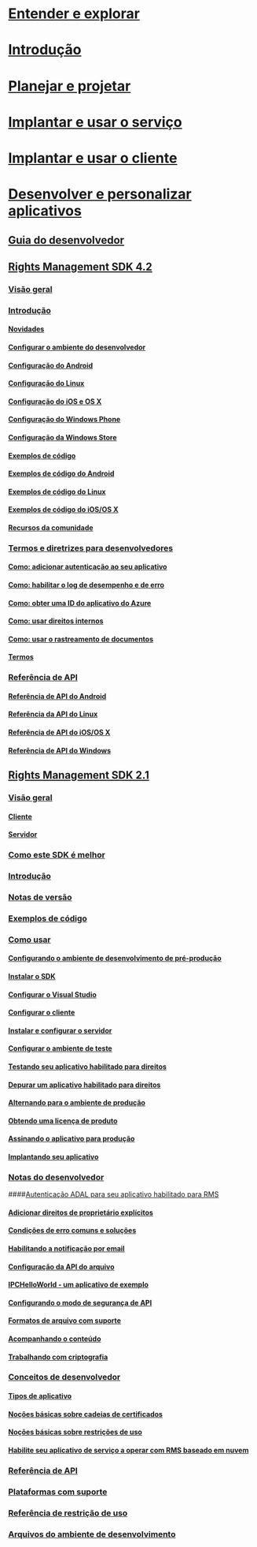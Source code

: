 # [Entender e explorar](/rights-management/understand-explore/azure-rights-management)
# [Introdução](/rights-management/get-started/requirements-azure-rms)
# [Planejar e projetar](/rights-management/plan-design/deployment-roadmap)
# [Implantar e usar o serviço](/rights-management/deploy-use/activate-service)
# [Implantar e usar o cliente](/rights-management/rms-client/use-client)
# [Desenvolver e personalizar aplicativos](developers-guide.md)
## [Guia do desenvolvedor](developers-guide.md)
## [Rights Management SDK 4.2](active-directory-rights-management-services-multi-platform-thin-client-sdk-portal.md)
### [Visão geral](overview.md)
### [Introdução](get-started.md)
#### [Novidades](release-notes.md)
#### [Configurar o ambiente do desenvolvedor](setup-Developer-environment.md)
#### [Configuração do Android](android-sdk.md)
#### [Configuração do Linux](linux-setup.md)
#### [Configuração do iOS e OS X](ios-sdk.md)
#### [Configuração do Windows Phone](windows-phone-apps.md)
#### [Configuração da Windows Store](winrt-sdk.md)
#### [Exemplos de código](code-examples.md)
#### [Exemplos de código do Android](android-code.md)
#### [Exemplos de código do Linux](linux-c-code-examples.md)
#### [Exemplos de código do iOS/OS X](ios-os-x-code-examples.md)
#### [Recursos da comunidade](community-resources.md)
### [Termos e diretrizes para desenvolvedores](core-concepts.md)
#### [Como: adicionar autenticação ao seu aplicativo](authentication-integration.md)
#### [Como: habilitar o log de desempenho e de erro](enabling-logging.md)
#### [Como: obter uma ID do aplicativo do Azure](application-id.md)
#### [Como: usar direitos internos](built-in-rights-usage-restriction-reference.md)
#### [Como: usar o rastreamento de documentos](how-to-use-document-tracking.md)
#### [Termos](terms.md)
### [Referência de API](api-reference-4-2.md)
#### [Referência de API do Android](android-namespaces.md)
#### [Referência da API do Linux](linux-c-api-reference.md)
#### [Referência de API do iOS/OS X](/rights-management/sdk/4.2/api/iOS/iOS)
#### [Referência de API do Windows](/rights-management/sdk/4.2/api/winrt/Microsoft.RightsManagement)
## [Rights Management SDK 2.1](microsoft-information-protection-and-control-client-portal.md)
### [Visão geral](ad-rms-overview.md)
#### [Cliente](ad-rms-client.md)
#### [Servidor](ad-rms-server.md)
### [Como este SDK é melhor](differences-between-ad-rms-and-ad-rms-2-0.md)
### [Introdução](getting-started-with-ad-rms-2-0.md)
### [Notas de versão](release-notes-rtm.md)
### [Exemplos de código](samples.md)
### [Como usar](how-to-use-msipc.md)
#### [Configurando o ambiente de desenvolvimento de pré-produção](how-to-set-up-the-pre-production-Development-environment.md)
#### [Instalar o SDK](create-your-first-rights-aware-application.md)
#### [Configurar o Visual Studio](how-to-configure-a-visual-studio-project-to-use-the-ad-rms-sdk-2-0.md)
#### [Configurar o cliente](how-to-configure-the-ad-rms-client-2-0.md)
#### [Instalar e configurar o servidor](how-to-install-and-configure-an-rms-server.md)
#### [Configurar o ambiente de teste](how-to-set-up-your-test-environment.md)
#### [Testando seu aplicativo habilitado para direitos](running-your-first-application.md)
#### [Depurar um aplicativo habilitado para direitos](debugging-applications-that-use-ad-rms.md)
#### [Alternando para o ambiente de produção](switching-to-the-production-environment.md)
#### [Obtendo uma licença de produto](obtaining-a-production-license.md)
#### [Assinando o aplicativo para produção](signing-your-application-for-production.md)
#### [Implantando seu aplicativo](deploying-your-application.md)
### [Notas do desenvolvedor](Developer-notes.md)
####[Autenticação ADAL para seu aplicativo habilitado para RMS](adal-auth.md)
#### [Adicionar direitos de proprietário explícitos](add-explicit-owner-rights.md)
#### [Condições de erro comuns e soluções](common-error-conditions-and-solutions.md)
#### [Habilitando a notificação por email](how-to-enable-email-notification.md)
#### [Configuração da API do arquivo](file-api-configuration.md)
#### [IPCHelloWorld - um aplicativo de exemplo](how-to-build-your-first-application.md)
#### [Configurando o modo de segurança de API](setting-the-api-security-mode-api-mode.md)
#### [Formatos de arquivo com suporte](supported-file-formats.md)
#### [Acompanhando o conteúdo](tracking-content.md)
#### [Trabalhando com criptografia](working-with-encryption.md)
### [Conceitos de desenvolvedor](ad-rms-concepts-nav.md)
#### [Tipos de aplicativo](application-types.md)
#### [Noções básicas sobre cadeias de certificados](understanding-certificate-chains.md)
#### [Noções básicas sobre restrições de uso](understanding-usage-restrictions.md)
#### [Habilite seu aplicativo de serviço a operar com RMS baseado em nuvem](how-to-use-file-api-with-aadrm-cloud.md)
### [Referência de API](api-reference-2-1.md)
### [Plataformas com suporte](supported-platforms.md)
### [Referência de restrição de uso](usage-restriction-reference.md)
### [Arquivos do ambiente de desenvolvimento](sdk-elements.md)


<!--HONumber=May16_HO2-->



